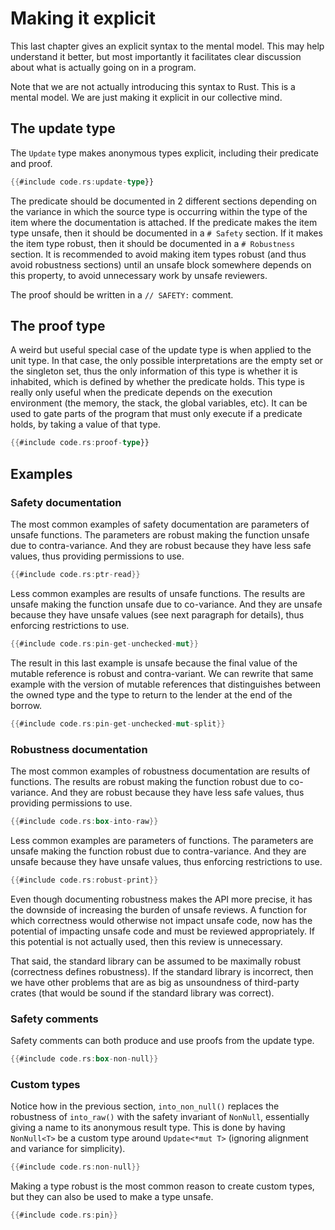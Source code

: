 # Making it explicit

This last chapter gives an explicit syntax to the mental model. This may help understand it better,
but most importantly it facilitates clear discussion about what is actually going on in a program.

Note that we are not actually introducing this syntax to Rust. This is a mental model. We are just
making it explicit in our collective mind.

## The update type

The `Update` type makes anonymous types explicit, including their predicate and proof.

```rust
{{#include code.rs:update-type}}
```

The predicate should be documented in 2 different sections depending on the variance in which the
source type is occurring within the type of the item where the documentation is attached. If the
predicate makes the item type unsafe, then it should be documented in a `# Safety` section. If it
makes the item type robust, then it should be documented in a `# Robustness` section. It is
recommended to avoid making item types robust (and thus avoid robustness sections) until an unsafe
block somewhere depends on this property, to avoid unnecessary work by unsafe reviewers.

The proof should be written in a `// SAFETY:` comment.

## The proof type

A weird but useful special case of the update type is when applied to the unit type. In that case,
the only possible interpretations are the empty set or the singleton set, thus the only information
of this type is whether it is inhabited, which is defined by whether the predicate holds. This type
is really only useful when the predicate depends on the execution environment (the memory, the
stack, the global variables, etc). It can be used to gate parts of the program that must only
execute if a predicate holds, by taking a value of that type.

```rust
{{#include code.rs:proof-type}}
```

## Examples

### Safety documentation

The most common examples of safety documentation are parameters of unsafe functions. The parameters
are robust making the function unsafe due to contra-variance. And they are robust because they have
less safe values, thus providing permissions to use.

```rust
{{#include code.rs:ptr-read}}
```

Less common examples are results of unsafe functions. The results are unsafe making the function
unsafe due to co-variance. And they are unsafe because they have unsafe values (see next paragraph
for details), thus enforcing restrictions to use.

```rust
{{#include code.rs:pin-get-unchecked-mut}}
```

The result in this last example is unsafe because the final value of the mutable reference is robust
and contra-variant. We can rewrite that same example with the version of mutable references that
distinguishes between the owned type and the type to return to the lender at the end of the borrow.

```rust
{{#include code.rs:pin-get-unchecked-mut-split}}
```

### Robustness documentation

The most common examples of robustness documentation are results of functions. The results are
robust making the function robust due to co-variance. And they are robust because they have less
safe values, thus providing permissions to use.

```rust
{{#include code.rs:box-into-raw}}
```

Less common examples are parameters of functions. The parameters are unsafe making the function
robust due to contra-variance. And they are unsafe because they have unsafe values, thus enforcing
restrictions to use.

```rust
{{#include code.rs:robust-print}}
```

Even though documenting robustness makes the API more precise, it has the downside of increasing the
burden of unsafe reviews. A function for which correctness would otherwise not impact unsafe code,
now has the potential of impacting unsafe code and must be reviewed appropriately. If this potential
is not actually used, then this review is unnecessary.

That said, the standard library can be assumed to be maximally robust (correctness defines
robustness). If the standard library is incorrect, then we have other problems that are as big as
unsoundness of third-party crates (that would be sound if the standard library was correct).

### Safety comments

Safety comments can both produce and use proofs from the update type.

```rust
{{#include code.rs:box-non-null}}
```

### Custom types

Notice how in the previous section, `into_non_null()` replaces the robustness of `into_raw()` with
the safety invariant of `NonNull`, essentially giving a name to its anonymous result type. This is
done by having `NonNull<T>` be a custom type around `Update<*mut T>` (ignoring alignment and
variance for simplicity).

```rust
{{#include code.rs:non-null}}
```

Making a type robust is the most common reason to create custom types, but they can also be used to
make a type unsafe.

```rust
{{#include code.rs:pin}}
```
